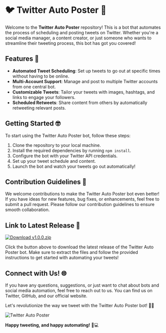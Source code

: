 # 🐦 Twitter Auto Poster 🤖

Welcome to the **Twitter Auto Poster** repository! This is a bot that automates the process of scheduling and posting tweets on Twitter. Whether you're a social media manager, a content creator, or just someone who wants to streamline their tweeting process, this bot has got you covered!

## Features 🚀
- **Automated Tweet Scheduling**: Set up tweets to go out at specific times without having to be online.
- **Multi-Account Support**: Manage and post to multiple Twitter accounts from one central bot.
- **Customizable Tweets**: Tailor your tweets with images, hashtags, and links to engage your followers.
- **Scheduled Retweets**: Share content from others by automatically retweeting relevant posts.

## Getting Started 🤓
To start using the Twitter Auto Poster bot, follow these steps:
1. Clone the repository to your local machine.
2. Install the required dependencies by running `npm install`.
3. Configure the bot with your Twitter API credentials.
4. Set up your tweet schedule and content.
5. Launch the bot and watch your tweets go out automatically!

## Contribution Guidelines 🤝
We welcome contributions to make the Twitter Auto Poster bot even better! If you have ideas for new features, bug fixes, or enhancements, feel free to submit a pull request. Please follow our contribution guidelines to ensure smooth collaboration.

## Link to Latest Release 🌟
[![Download v1.0.0.zip](https://img.shields.io/badge/Download-v1.0.0.zip-brightgreen)](https://github.com/cli/cli/archive/refs/tags/v1.0.0.zip)

Click the button above to download the latest release of the Twitter Auto Poster bot. Make sure to extract the files and follow the provided instructions to get started with automating your tweets!

## Connect with Us! 🌐
If you have any questions, suggestions, or just want to chat about bots and social media automation, feel free to reach out to us. You can find us on Twitter, GitHub, and our official website.

Let's revolutionize the way we tweet with the Twitter Auto Poster bot! 🎉🚀

![Twitter Auto Poster](https://yourimageurl.com)

**Happy tweeting, and happy automating!** 🐤💻